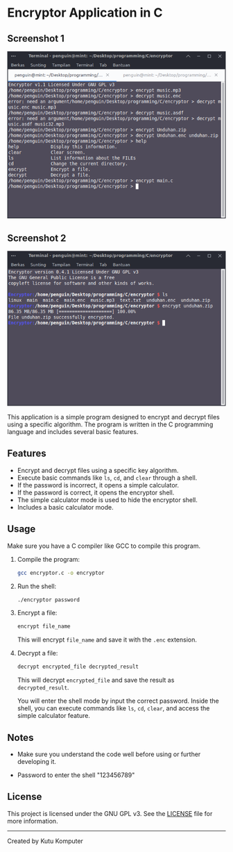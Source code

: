 # Encryptor Application in C

## Screenshot 1
![Screenshot](screenshot.png)

## Screenshot 2
![Screenshot](screenshot2.png)

This application is a simple program designed to encrypt and decrypt files using a specific algorithm. The program is written in the C programming language and includes several basic features.

## Features

- Encrypt and decrypt files using a specific key algorithm.
- Execute basic commands like `ls`, `cd`, and `clear` through a shell.
- If the password is incorrect, it opens a simple calculator.
- If the password is correct, it opens the encryptor shell.
- The simple calculator mode is used to hide the encryptor shell.
- Includes a basic calculator mode.

## Usage

Make sure you have a C compiler like GCC to compile this program.

1. Compile the program:

    ```bash
    gcc encryptor.c -o encryptor
    ```
2. Run the shell:

    ```bash
    ./encryptor password
    ```

3. Encrypt a file:

    ```bash
    encrypt file_name
    ```

   This will encrypt `file_name` and save it with the `.enc` extension.

4. Decrypt a file:

    ```bash
    decrypt encrypted_file decrypted_result
    ```

   This will decrypt `encrypted_file` and save the result as `decrypted_result`.

   You will enter the shell mode by input the correct password. Inside the shell, you can execute commands like `ls`, `cd`, `clear`, and access the simple calculator feature.

## Notes

- Make sure you understand the code well before using or further developing it.

- Password to enter the shell "123456789"

## License

This project is licensed under the GNU GPL v3. See the [LICENSE](LICENSE) file for more information.

---

Created by Kutu Komputer
